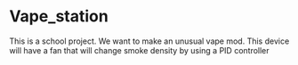 # Vape_station
This is a school project. We want to make an unusual vape mod. This device will have a fan that will change smoke density by using a PID controller